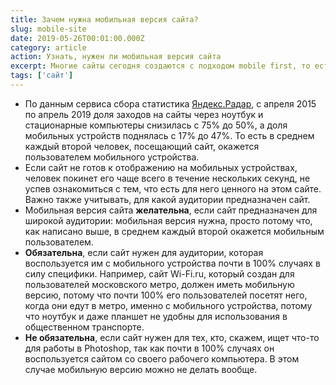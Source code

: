 ```yaml
---
title: Зачем нужна мобильная версия сайта?
slug: mobile-site
date: 2019-05-26T00:01:00.000Z
category: article
action: Узнать, нужен ли мобильная версия сайта
excerpt: Многие сайты сегодня создаются с подходом mobile first, то есть с приоритетом на разработку мобильной версии. Оправдано ли это? Нужна ли вам мобильная версия?
tags: ['сайт']
---
```


- По данным сервиса сбора статистика [Яндекс.Радар](https://radar.yandex.ru/device_categories?period=all), с апреля 2015 по апрель 2019 доля заходов на сайты через ноутбук и стационарные компьютеры снизилась с 75% до 50%, а доля мобильных устройств поднялась с 17% до 47%. То есть в среднем каждый второй человек, посещающий сайт, окажется пользователем мобильного устройства.
- Если сайт не готов к отображению на мобильных устройствах, человек покинет его чаще всего в течение нескольких секунд, не успев ознакомиться с тем, что есть для него ценного на этом сайте.
Важно также учитывать, для какой аудитории предназначен сайт.
- Мобильная версия сайта **желательна**, если сайт предназначен для широкой аудитории: мобильная версия нужна, просто потому что, как написано выше, в среднем каждый второй окажется мобильным пользователем.
- **Обязательна**, если сайт нужен для аудитории, которая воспользуется им с мобильного устройства почти в 100% случаях в силу специфики. Например, сайт Wi-Fi.ru, который создан для пользователей московского метро, должен иметь мобильную версию, потому что почти 100% его пользователей посетят него, когда они едут в метро, именно с мобильного устройства, потому что ноутбук и даже планшет не удобны для использования в общественном транспорте.
- **Не обязательна**, если сайт нужен для тех, кто, скажем, ищет что-то для работы в Photoshop, так как почти в 100% случаях он воспользуется сайтом со своего рабочего компьютера. В этом случае мобильную версию можно не делать вообще.
